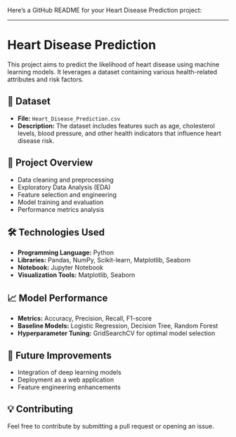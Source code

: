 Here’s a GitHub README for your Heart Disease Prediction project:

---

# Heart Disease Prediction

This project aims to predict the likelihood of heart disease using machine learning models. It leverages a dataset containing various health-related attributes and risk factors.

## 📂 Dataset

- **File:** `Heart_Disease_Prediction.csv`
- **Description:** The dataset includes features such as age, cholesterol levels, blood pressure, and other health indicators that influence heart disease risk.

## 🚀 Project Overview

- Data cleaning and preprocessing
- Exploratory Data Analysis (EDA)
- Feature selection and engineering
- Model training and evaluation
- Performance metrics analysis

## 🛠 Technologies Used

- **Programming Language:** Python
- **Libraries:** Pandas, NumPy, Scikit-learn, Matplotlib, Seaborn
- **Notebook:** Jupyter Notebook
- **Visualization Tools:** Matplotlib, Seaborn 

## 📈 Model Performance

- **Metrics:** Accuracy, Precision, Recall, F1-score
- **Baseline Models:** Logistic Regression, Decision Tree, Random Forest
- **Hyperparameter Tuning:** GridSearchCV for optimal model selection

## 📌 Future Improvements

- Integration of deep learning models
- Deployment as a web application
- Feature engineering enhancements

## 💡 Contributing

Feel free to contribute by submitting a pull request or opening an issue.
